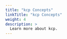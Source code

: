 ```yaml
---
title: "kcp Concepts"
linkTitle: "kcp Concepts"
weight: 4
description: >
  Learn more about kcp.
---
```


